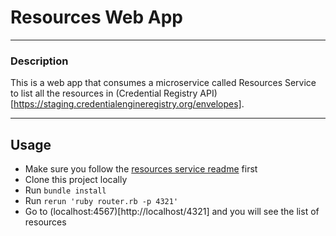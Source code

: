 # Resources Web App

---

### Description
This is a web app that consumes a microservice called Resources Service to list all the resources in (Credential Registry API)[https://staging.credentialengineregistry.org/envelopes].

---

## Usage
- Make sure you follow the [resources service readme](https://github.com/richard0000/resources_service) first
- Clone this project locally
- Run `bundle install`
- Run `rerun 'ruby router.rb -p 4321'`
- Go to (localhost:4567)[http://localhost/4321] and you will see the list of resources